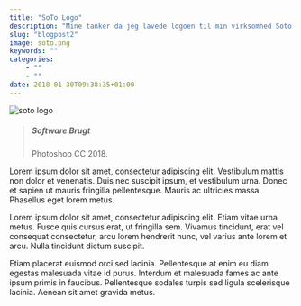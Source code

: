 ```yaml
---
title: "SoTo Logo"
description: "Mine tanker da jeg lavede logoen til min virksomhed Soto Studio."
slug: "blogpost2"
image: soto.png
keywords: ""
categories: 
    - ""
    - ""
date: 2018-01-30T09:38:35+01:00
---
```


![soto logo](/img/blogs/soto.png)


> ##### Software Brugt
> Photoshop CC 2018.

Lorem ipsum dolor sit amet, consectetur adipiscing elit. Vestibulum mattis non dolor et venenatis. Duis nec suscipit ipsum, et vestibulum urna. Donec et sapien ut mauris fringilla pellentesque. Mauris ac ultricies massa. Phasellus eget lorem metus.

Lorem ipsum dolor sit amet, consectetur adipiscing elit. Etiam vitae urna metus. Fusce quis cursus erat, ut fringilla sem. Vivamus tincidunt, erat vel consequat consectetur, arcu lorem hendrerit nunc, vel varius ante lorem et arcu. Nulla tincidunt dictum suscipit.

Etiam placerat euismod orci sed lacinia. Pellentesque at enim eu diam egestas malesuada vitae id purus. Interdum et malesuada fames ac ante ipsum primis in faucibus. Pellentesque sodales turpis sed ligula scelerisque lacinia. Aenean sit amet gravida metus.


